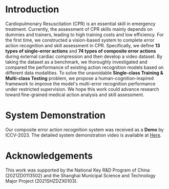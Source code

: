 
# Introduction
Cardiopulmonary Resuscitation (CPR) is an essential skill in emergency treatment. Currently, the assessment of CPR skills mainly depends on dummies and trainers, leading to high training costs and low efficiency. For the first time, we constructed a vision-based system to complete error action recognition and skill assessment in CPR. 
Specifically, we define **13 types of single-error actions** and **74 types of composite error actions** during external cardiac compression and then develop a video dataset.
By taking the dataset as a benchmark, we thoroughly investigated and compared the performance of existing action recognition models based on different data modalities.
To solve the unavoidable **Single-class Training & Multi-class Testing** problem, we propose a human-cognition-inspired framework to improve the model's multi-error recognition performance under restricted supervision.
We hope this work could advance research toward fine-grained medical action analysis and skill assessment.

# System Demonstration
Our composite error action recognition system was received as a **Demo** by ICCV-2023. The detailed system demonstration video is available at [Here](https://drive.google.com/file/d/1pYcvSlRUVmMM3LuCDVtIlvt4rRy-Ldpf/view?usp=sharing).

# Acknowledgements
This work was supported by the National Key R&D Program of China (2021ZD0113502) and the Shanghai Municipal Science and Technology Major Project (2021SHZDZX0103).

